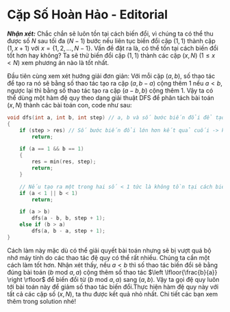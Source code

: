 # Cặp Số Hoàn Hảo - Editorial

***Nhận xét:*** Chắc chắn sẽ luôn tồn tại cách biến đổi, vì chúng ta có thể thu được số $N$ sau tối đa $(N - 1)$ bước nếu liên tục biến đổi cặp $(1, 1)$ thành cặp $(1, x + 1)$ với $x = \{1, 2,..., N - 1\}$. Vấn đề đặt ra là, có thể tồn tại cách biến đổi tốt hơn hay không? Ta sẽ thử biến đổi cặp $(1, 1)$ thành các cặp $(x, N) \ (1 \le x < N)$ xem phương án nào là tốt nhất.

Đầu tiên cùng xem xét hướng giải đơn giản: Với mỗi cặp $(a, b),$ số thao tác để tạo ra nó sẽ bằng số thao tác tạo ra cặp $(a, b - a)$ cộng thêm $1$ nếu $a < b,$ ngược lại thì bằng số thao tác tạo ra cặp $(a - b, b)$ cộng thêm $1$. Vậy ta có thể dùng một hàm đệ quy theo dạng giải thuật $\text{DFS}$ để phân tách bài toán $(x, N)$ thành các bài toán con, code như sau:

```cpp
void dfs(int a, int b, int step) // a, b và số bước biến đổi để tạo ra nó.
{
    if (step > res) // Số bước biến đổi lớn hơn kết quả cuối -> không cần tiếp tục nữa.
        return;

    if (a == 1 && b == 1)
    {
        res = min(res, step);
        return;
    }

    // Nếu tạo ra một trong hai số < 1 tức là không tồn tại cách biến đổi cho cặp (a, b) ban đầu.
    if (a < 1 || b < 1) 
        return;

    if (a > b)
        dfs(a - b, b, step + 1);
    else if (b > a)
        dfs(a, b - a, step + 1);   
}
```

Cách làm này mặc dù có thể giải quyết bài toán nhưng sẽ bị vượt quá bộ nhớ máy tính do các thao tác đệ quy có thể rất nhiều. Chúng ta cần một cách làm tốt hơn. Nhận xét thấy, nếu $a < b$ thì số thao tác biến đổi sẽ bằng đúng bài toán $(b \ \text{mod} \ a, a)$ cộng thêm số thao tác $\left \lfloor{\frac{b}{a}} \right \rfloor$ để biến đổi từ $(b \ \text{mod} \ a, a)$ sang $(a, b)$. Vậy ta gọi đệ quy luôn tới bài toán này để giảm số thao tác biến đổi.Thực hiện hàm đệ quy này với tất cả các cặp số $(x, N),$ ta thu được kết quả nhỏ nhất. Chi tiết các bạn xem thêm trong solution nhé!